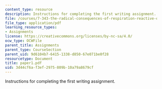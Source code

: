 ```yaml
---
content_type: resource
description: Instructions for completing the first writing assignment.
file: /courses/7-343-the-radical-consequences-of-respiration-reactive-oxygen-species-in-aging-and-disease-fall-2007/3d44cf6af3ef2975809b10a79a8679cf_paper1.pdf
file_type: application/pdf
learning_resource_types:
- Assignments
license: https://creativecommons.org/licenses/by-nc-sa/4.0/
ocw_type: OCWFile
parent_title: Assignments
parent_type: CourseSection
parent_uid: 9d6104b7-6415-1338-d850-67e071be0f28
resourcetype: Document
title: paper1.pdf
uid: 3d44cf6a-f3ef-2975-809b-10a79a8679cf
---
```

Instructions for completing the first writing assignment.